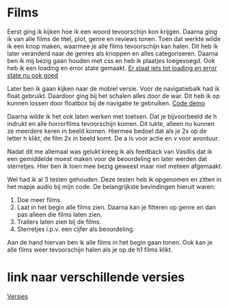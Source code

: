 # Films

Eerst ging ik kijken hoe ik een woord tevoorschijn kon krijgen. Daarna ging ik van alle films de titel, plot, genre en reviews tonen. Toen dat werkte wilde ik een knop maken, waarmee je alle films tevoorschijn kan halen. Dit heb ik later veranderd naar de genres als knoppen en alles categoriseren. Daarna ben ik mij bezig gaan houden met css en heb ik plaatjes toegevoegd. Ook heb ik een loading en error state gemaakt.
[Er staat iets tot loading en error state nu ook goed](https://github.com/Desiree1997/frontendvoordesigners/commits/master/opdracht3)

Later ben ik gaan kijken naar de mobiel versie. Voor de navigatiebalk had ik float gebruikt. Daardoor ging bij het schalen alles door de war. Dit heb ik op kunnen lossen door floatbox bij de navigatie te gebruiken.
[Code demo](https://github.com/Desiree1997/frontendvoordesigners/commits/master/opdracht3)

Daarna wilde ik het ook laten werken met toetsen. Dat je bijvoorbeeld de h indrukt en alle horrorfilms tevoorschijn komen. Dit lukte, alleen nu kunnen ze meerdere keren in beeld komen. Hiermee bedoel dat als je 2x op de letter h klikt, de film 2x in beeld komt. De a is voor actie en v voor avontuur.

Nadat dit me allemaal was gelukt kreeg ik als feedback van Vasillis dat ik een gemiddelde moest maken voor de beoordeling en later werden dat sterretjes. Hier ben ik toen mee bezig geweest maar niet meteen afgemaakt.

Wel had ik al 3 testen gehouden. Deze testen heb ik opgenomen en zitten in het mapje audio bij mijn code. 
De belangrijkste bevindingen hieruit waren:
  1. Doe meer films.
  2. Laat in het begin alle films zien. Daarna kan je filteren op genre en dan pas alleen die films laten zien.
  3. Trailers laten zien bij de films.
  4. Sterretjes i.p.v. een cijfer als beoordeling.
  
Aan de hand hiervan ben ik alle films in het begin gaan tonen. Ook kan je alle films weer tevoorschijn halen als je op de h1 films klikt. 

# link naar verschillende versies
[Versies](https://github.com/Desiree1997/frontendvoordesigners/commits/master/opdracht3)
